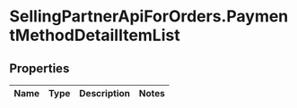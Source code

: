 # SellingPartnerApiForOrders.PaymentMethodDetailItemList

## Properties
Name | Type | Description | Notes
------------ | ------------- | ------------- | -------------
